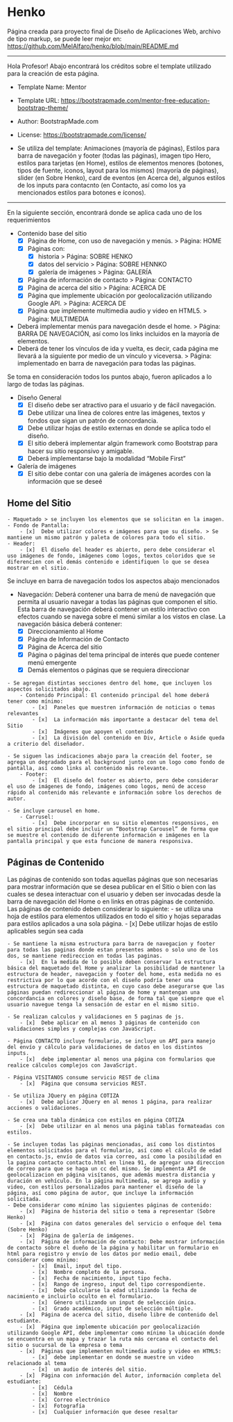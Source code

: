 # Henko
Página creada para proyecto final de Diseño de Aplicaciones Web, archivo de tipo markup, se puede leer mejor en: https://github.com/MelAlfaro/henko/blob/main/README.md

-------------------------------------------------------------------------------------------
Hola Profesor! 
Abajo encontrará los créditos sobre el template utilizado para la creación de esta página.

- Template Name: Mentor
- Template URL: https://bootstrapmade.com/mentor-free-education-bootstrap-theme/
- Author: BootstrapMade.com
- License: https://bootstrapmade.com/license/

- Se utiliza del template: Animaciones (mayoría de páginas), Estilos para barra de navegación y footer (todas las páginas),  imagen tipo Hero, estilos para tarjetas (en Home), estilos de elementos menores (botones, tipos de fuente, iconos, layout para los mismos) (mayoría de páginas), slider (en Sobre Henko), card de eventos (en Acerca de), algunos estilos de los inputs para contacnto (en Contacto, así como los ya mencionados estilos para botones e íconos).

-------------------------------------------------------------------------------------------
En la siguiente sección, encontrará donde se aplica cada uno de los requerimientos

- Contenido base del sitio
    - [x]  Página de Home, con uso de navegación y menús. > Página: HOME
    - [x]  Páginas con:
        - [x]  historia > Página: SOBRE HENKO
        - [x]  datos del servicio > Página: SOBRE HENNKO
        - [x]  galería de imágenes > Página: GALERÍA
    - [x]  Página de información de contacto > Página: CONTACTO
    - [x]  Página de acerca del sitio > Página: ACERCA DE
    - [x]  Página que implemente ubicación por geolocalización utilizando Google API. > Página: ACERCA DE
    - [x]  Página que implemente multimedia audio y video en HTML5. > Página: MULTIMEDIA
- Deberá implementar menús para navegación desde el home. > Página: BARRA DE NAVEGACIÓN, así como los links incluidos en la mayoría de elementos.
- Deberá de tener los vínculos de ida y vuelta, es decir, cada página me llevará a la siguiente por medio de un vínculo y viceversa. > Página: implementado en barra de navegación para todas las páginas.

Se toma en consideración todos los puntos abajo, fueron aplicados a lo largo de todas las páginas.
- Diseño General
    - [x]  El diseño debe ser atractivo para el usuario y de fácil navegación.
    - [x]  Debe utilizar una línea de colores entre las imágenes, textos y fondos que sigan un patrón de concordancia.
    - [x]  Debe utilizar hojas de estilo externas en donde se aplica todo el diseño.
    - [x]  El sitio deberá implementar algún framework como Bootstrap para hacer su sitio responsivo y amigable.
    - [x]  Deberá implementarse bajo la modalidad “Mobile First”
- Galería de imágenes
    - [x]  El sitio debe contar con una galería de imágenes acordes con la información que se deseé

## Home del Sitio
    - Maquetado > se incluyen los elementos que se solicitan en la imagen.
    - Fondo de Pantalla:
        - [x]  Debe utilizar colores e imágenes para que su diseño. > Se mantiene un mismo patrón y paleta de colores para todo el sitio.
    - Header:
        - [x]  El diseño del header es abierto, pero debe considerar el uso imágenes de fondo, imágenes como logos, textos coloridos que se diferencien con el demás contenido e identifiquen lo que se desea mostrar en el sitio.
   
   Se incluye en barra de navegación todos los aspectos abajo mencionados
   - Navegación:
    Deberá contener una barra de menú de navegación que permita al usuario navegar a todas las páginas que componen el sitio. Esta barra de navegación deberá contener un estilo interactivo con efectos cuando se navega sobre el menú similar a los vistos en clase.
    La navegación básica deberá contener:
        - [x]  Direccionamiento al Home
        - [x]  Página de Información de Contacto
        - [x]  Página de Acerca del sitio
        - [x]  Página o páginas del tema principal de interés que puede contener menú emergente
        - [x]  Demás elementos o páginas que se requiera direccionar

    - Se agregan distintas secciones dentro del home, que incluyen los aspectos solicitados abajo.
        - Contenido Principal: El contenido principal del home deberá tener como mínimo:
            - [x]  Paneles que muestren información de noticias o temas relevantes
            - [x]  La información más importante a destacar del tema del Sitio
            - [x]  Imágenes que apoyen el contenido
            - [x]  La división del contenido en Div, Article o Aside queda a criterio del diseñador.
    
    - Se siguen las indicaciones abajo para la creación del footer, se agrega un degradado para el background junto con un logo como fondo de pantalla, así como links al contenido más relevante.
        - Footer:
            - [x]  El diseño del footer es abierto, pero debe considerar el uso de imágenes de fondo, imágenes como logos, menú de acceso rápido al contenido más relevante e información sobre los derechos de autor.
    
    - Se incluye carousel en home.
        - Carrusel:
            - [x]  Debe incorporar en su sitio elementos responsivos, en el sitio principal debe incluir un “Bootstrap Carousel” de forma que se muestre el contenido de diferente información e imágenes en la pantalla principal y que esta funcione de manera responsiva.

## Páginas de Contenido
Las páginas de contenido son todas aquellas páginas que son necesarias para mostrar información que se desea publicar en el Sitio o bien con las cuales se desea interactuar con el usuario y deben ser invocadas desde la barra de navegación del Home o en links en otras páginas de contenido. Las páginas de contenido deben considerar lo siguiente:
    - se utiliza una hoja de estilos para elementos utilizados en todo el sitio y hojas separadas para estilos aplicados a una sola página.
        - [x]  Debe utilizar hojas de estilo aplicables según sea cada

    - Se mantiene la misma estructura para barra de navegacion y footer para todas las paginas donde estan presentes ambos o solo uno de los dos, se mantiene redireccion en todas las paginas.
        - [x]  En la medida de lo posible deben conservar la estructura básica del maquetado del Home y analizar la posibilidad de mantener la estructura de header, navegación y footer del home, esta medida no es restrictiva por lo que acorde con el diseño podría tener una estructura de maquetado distinta, en cuyo caso debe asegurarse que las páginas puedan redireccionar al página de home y mantengan una concordancia en colores y diseño base, de forma tal que siempre que el usuario navegue tenga la sensación de estar en el mismo sitio.
    
    - Se realizan calculos y validaciones en 5 paginas de js.
        - [x]  Debe aplicar en al menos 3 páginas de contenido con validaciones simples y complejas con JavaScript.

    - Página CONTACTO incluye formulario, se incluye un API para manejo del envío y cálculo para validaciones de datos en los distintos inputs.
        - [x]  debe implementar al menos una página con formularios que realice cálculos complejos con JavaScript.

    - Página VISITANOS consume servicio REST de clima
        - [x]  Página que consuma servicios REST.

    - Se utiliza JQuery en página COTIZA
        - [x]  Debe aplicar JQuery en al menos 1 página, para realizar acciones o validaciones.

    - Se crea una tabla dinámica con estilos en página COTIZA
        - [x]  Debe utilizar en al menos una página tablas formateadas con estilos.

    - Se incluyen todas las páginas mencionadas, así como los distintos elementos solicitados para el formulario, así como el cálculo de edad en contacto.js, envío de datos via correo, así como la posibilidad en la pagina contacto contacto.html en linea 91, de agregar una direccion de correo para que se haga un cc del mismo. Se implementa API de geolocalizacion en página visítanos, que además muestra distancia y duración en vehículo. En la página multimedia, se agrega audio y video, con estilos personalizados para mantener el diseño de la página, así como página de autor, que incluye la información solicitada.
    - Debe considerar como mínimo las siguientes páginas de contenido:
        - [x]  Página de historia del sitio o tema a representar (Sobre Henko)
        - [x]  Página con datos generales del servicio o enfoque del tema (Sobre Henko)
        - [x]  Página de galería de imágenes.
        - [x]  Página de información de contacto: Debe mostrar información de contacto sobre el dueño de la página y habilitar un formulario en html para registro y envío de los datos por medio email, debe considerar como mínimo:
            - [x]  Email, input del tipo.
            - [x]  Nombre completo de la persona.
            - [x]  Fecha de nacimiento, input tipo fecha.
            - [x]  Rango de ingreso, input del tipo correspondiente.
            - [x]  Debe calcularse la edad utilizando la fecha de nacimiento e incluirlo oculto en el formulario.
            - [x]  Género utilizando un input de selección única.
            - [x]  Grado académico, input de selección múltiple.
        - [x]  Página de acerca del sitio, diseño libre de contenido del estudiante.
        - [x]  Página que implemente ubicación por geolocalización utilizando Google API, debe implementar como mínimo la ubicación donde se encuentra en un mapa y trazar la ruta más cercana el contacto del sitio o sucursal de la empresa o tema
        - [x]  Páginas que implementen multimedia audio y video en HTML5:
            - [x]  debe implementar en donde se muestre un video relacionado al tema
            - [x]  un audio de interés del sitio.
        - [x]  Página con información del Autor, información completa del estudiante:
            - [x]  Cédula
            - [x]  Nombre
            - [x]  Correo electrónico
            - [x]  Fotografía
            - [x]  Cualquier información que desee resaltar
